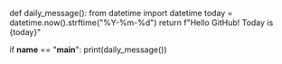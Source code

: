 
def daily_message():
    from datetime import datetime
    today = datetime.now().strftime("%Y-%m-%d")
    return f"Hello GitHub! Today is {today}"

if __name__ == "__main__":
    print(daily_message())
